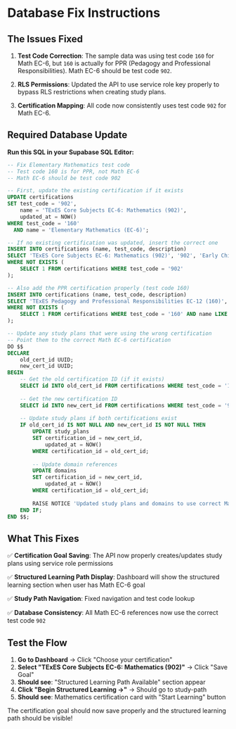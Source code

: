 # Database Fix Instructions

## The Issues Fixed

1. **Test Code Correction**: The sample data was using test code `160` for Math EC-6, but `160` is actually for PPR (Pedagogy and Professional Responsibilities). Math EC-6 should be test code `902`.

2. **RLS Permissions**: Updated the API to use service role key properly to bypass RLS restrictions when creating study plans.

3. **Certification Mapping**: All code now consistently uses test code `902` for Math EC-6.

## Required Database Update

**Run this SQL in your Supabase SQL Editor:**

```sql
-- Fix Elementary Mathematics test code
-- Test code 160 is for PPR, not Math EC-6
-- Math EC-6 should be test code 902

-- First, update the existing certification if it exists
UPDATE certifications 
SET test_code = '902', 
    name = 'TExES Core Subjects EC-6: Mathematics (902)',
    updated_at = NOW()
WHERE test_code = '160' 
  AND name = 'Elementary Mathematics (EC-6)';

-- If no existing certification was updated, insert the correct one
INSERT INTO certifications (name, test_code, description)
SELECT 'TExES Core Subjects EC-6: Mathematics (902)', '902', 'Early Childhood through 6th Grade Mathematics'
WHERE NOT EXISTS (
    SELECT 1 FROM certifications WHERE test_code = '902'
);

-- Also add the PPR certification properly (test code 160)
INSERT INTO certifications (name, test_code, description)
SELECT 'TExES Pedagogy and Professional Responsibilities EC-12 (160)', '160', 'Required for all teaching certificates'
WHERE NOT EXISTS (
    SELECT 1 FROM certifications WHERE test_code = '160' AND name LIKE '%Pedagogy%'
);

-- Update any study plans that were using the wrong certification
-- Point them to the correct Math EC-6 certification
DO $$
DECLARE
    old_cert_id UUID;
    new_cert_id UUID;
BEGIN
    -- Get the old certification ID (if it exists)
    SELECT id INTO old_cert_id FROM certifications WHERE test_code = '160' AND name = 'Elementary Mathematics (EC-6)';
    
    -- Get the new certification ID
    SELECT id INTO new_cert_id FROM certifications WHERE test_code = '902';
    
    -- Update study plans if both certifications exist
    IF old_cert_id IS NOT NULL AND new_cert_id IS NOT NULL THEN
        UPDATE study_plans 
        SET certification_id = new_cert_id,
            updated_at = NOW()
        WHERE certification_id = old_cert_id;
        
        -- Update domain references
        UPDATE domains 
        SET certification_id = new_cert_id,
            updated_at = NOW()
        WHERE certification_id = old_cert_id;
        
        RAISE NOTICE 'Updated study plans and domains to use correct Math EC-6 certification';
    END IF;
END $$;
```

## What This Fixes

✅ **Certification Goal Saving**: The API now properly creates/updates study plans using service role permissions

✅ **Structured Learning Path Display**: Dashboard will show the structured learning section when user has Math EC-6 goal

✅ **Study Path Navigation**: Fixed navigation and test code lookup

✅ **Database Consistency**: All Math EC-6 references now use the correct test code `902`

## Test the Flow

1. **Go to Dashboard** → Click "Choose your certification"
2. **Select "TExES Core Subjects EC-6: Mathematics (902)"** → Click "Save Goal"
3. **Should see**: "Structured Learning Path Available" section appear
4. **Click "Begin Structured Learning →"** → Should go to study-path
5. **Should see**: Mathematics certification card with "Start Learning" button

The certification goal should now save properly and the structured learning path should be visible!
